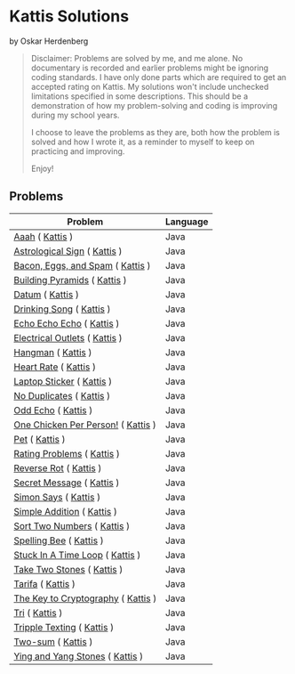 <h1>Kattis Solutions</h1>

by Oskar Herdenberg

>Disclaimer:
>Problems are solved by me, and me alone.
>No documentary is recorded and earlier problems might be ignoring coding standards.
> I have only done parts which are required to get an accepted rating on Kattis. My solutions won't include unchecked limitations specified in some descriptions.
>This should be a demonstration of how my problem-solving and coding is improving during my school years.
>
>I choose to leave the problems as they are, both how the problem is solved and how I wrote it, as a reminder to myself to keep on practicing and improving.
>
>Enjoy!

<H2>Problems</H2>

| Problem                                                                                                             | Language |
|---------------------------------------------------------------------------------------------------------------------|---------|
| [Aaah](src/Aaah.java) ( [Kattis](https://open.kattis.com/problems/aaah) )                                           | Java    |
| [Astrological Sign](src/AstrologicalSign.java) ( [Kattis](https://open.kattis.com/problems/astrologicalsign) )      | Java    |
| [Bacon, Eggs, and Spam](src/BaconEggsSpam.java) ( [Kattis](https://open.kattis.com/problems/baconeggsandspam) )     | Java    |
| [Building Pyramids](src/BuildingPyramids.java) ( [Kattis](https://open.kattis.com/problems/pyramids) )              | Java    |
| [Datum](src/Datum.java) ( [Kattis](https://open.kattis.com/problems/datum) )                                        | Java    |
| [Drinking Song](src/DrinkingSong.java) ( [Kattis](https://open.kattis.com/problems/drinkingsong) )                  | Java    |
| [Echo Echo Echo](src/EchoEchoEcho.java) ( [Kattis](https://open.kattis.com/problems/echoechoecho) )                 | Java    |
| [Electrical Outlets](src/ElectricalOutlets.java) ( [Kattis](https://open.kattis.com/problems/electricaloutlets) )   | Java    |
| [Hangman](src/Hangman.java) ( [Kattis](https://open.kattis.com/problems/hangman) )                                  | Java    |
| [Heart Rate](src/HeartRate.java) ( [Kattis](https://open.kattis.com/problems/heartrate) )                           | Java    |
| [Laptop Sticker](src/LaptopSticker.java) ( [Kattis](https://open.kattis.com/problems/laptopsticker) )               | Java    |
| [No Duplicates](src/NoDuplicates.java) ( [Kattis](https://open.kattis.com/problems/nodup) )                         | Java    |
| [Odd Echo](src/OddEcho.java) ( [Kattis](https://open.kattis.com/problems/oddecho) )                                 | Java    |
| [One Chicken Per Person!](src/OneChickenPerPerson.java) ( [Kattis](https://open.kattis.com/problems/onechicken) )   | Java    |
| [Pet](src/Pet.java) ( [Kattis](https://open.kattis.com/problems/pet) )                                              | Java    |
| [Rating Problems](src/RatingProblems.java) ( [Kattis](https://open.kattis.com/problems/ratingproblems) )            | Java    |
| [Reverse Rot](src/ReverseRot.java) ( [Kattis](https://open.kattis.com/problems/reverserot) )                        | Java    |
| [Secret Message](src/SecretMessage.java) ( [Kattis](https://open.kattis.com/problems/secretmessage) )               | Java    |
| [Simon Says](src/SimonSays.java) ( [Kattis](https://open.kattis.com/problems/simonsays) )                           | Java    |
| [Simple Addition](src/SimpleAddition.java) ( [Kattis](https://open.kattis.com/problems/simpleaddition) )            | Java    |
| [Sort Two Numbers](src/SortTwoNumbers.java) ( [Kattis](https://open.kattis.com/problems/sorttwonumbers) )           | Java    |
| [Spelling Bee](src/SpellingBee.java) ( [Kattis](https://open.kattis.com/problems/spellingbee) )                     | Java    |
| [Stuck In A Time Loop](src/StuckInATimeLoop.java) ( [Kattis](https://open.kattis.com/problems/timeloop) )           | Java    |
| [Take Two Stones](src/TakeTwoStones.java) ( [Kattis](https://open.kattis.com/problems/twostones) )                  | Java    |
| [Tarifa](src/Tarifa.java) ( [Kattis](https://open.kattis.com/problems/tarifa) )                                     | Java    |
| [The Key to Cryptography](src/TheKeyToCryptography.java) ( [Kattis](https://open.kattis.com/problems/keytocrypto) ) | Java    |
| [Tri](src/Tri.java) ( [Kattis](https://open.kattis.com/problems/tri) )                                              | Java    |
| [Tripple Texting](src/TripleTexting.java) ( [Kattis](https://open.kattis.com/problems/tripletexting) )              | Java    |
| [Two-sum](src/TwoSum.java) ( [Kattis](https://open.kattis.com/problems/twosum) )                                    | Java    |
| [Ying and Yang Stones](src/Yintangstones.java) ( [Kattis](https://open.kattis.com/problems/yinyangstones) )                | Java    |


